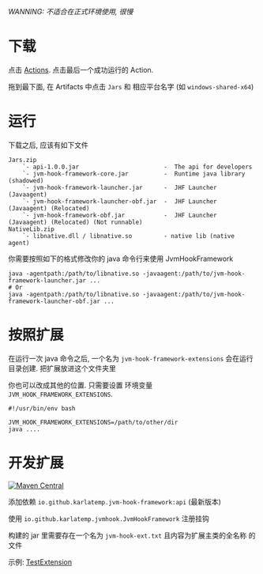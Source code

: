 
*WANNING: 不适合在正式环境使用, 很慢*

# 下载

点击 [Actions](https://github.com/Karlatemp/JvmHookFramework/actions).
点击最后一个成功运行的 Action.

拖到最下面, 在 Artifacts 中点击 `Jars` 和 相应平台名字 (如 `windows-shared-x64`)

# 运行

下载之后, 应该有如下文件
```text
Jars.zip
    `- api-1.0.0.jar                        -  The api for developers
    `- jvm-hook-framework-core.jar          -  Runtime java library (shadowed)
    `- jvm-hook-framework-launcher.jar      -  JHF Launcher (Javaagent)
    `- jvm-hook-framework-launcher-obf.jar  -  JHF Launcher (Javaagent) (Relocated)
    `- jvm-hook-framework-obf.jar           -  JHF Launcher (Javaagent) (Relocated) (Not runnable)
NativeLib.zip
    `- libnative.dll / libnative.so         - native lib (native agent)
```

你需要按照如下的格式修改你的 java 命令行来使用 JvmHookFramework

```shell
java -agentpath:/path/to/libnative.so -javaagent:/path/to/jvm-hook-framework-launcher.jar ...
# Or
java -agentpath:/path/to/libnative.so -javaagent:/path/to/jvm-hook-framework-launcher-obf.jar ...
```

# 按照扩展

在运行一次 java 命令之后, 一个名为 `jvm-hook-framework-extensions` 会在运行目录创建.
把扩展放进这个文件夹里

你也可以改成其他的位置. 只需要设置 环境变量 `JVM_HOOK_FRAMEWORK_EXTENSIONS`.
```shell
#!/usr/bin/env bash

JVM_HOOK_FRAMEWORK_EXTENSIONS=/path/to/other/dir
java ....
```

# 开发扩展

[![Maven Central](https://img.shields.io/maven-central/v/io.github.karlatemp.jvm-hook-framework/api.svg?label=api%20on%20Maven%20Central)](https://search.maven.org/search?q=io.github.karlatemp.jvm-hook-framework)

添加依赖 `io.github.karlatemp.jvm-hook-framework:api` (最新版本)

使用 `io.github.karlatemp.jvmhook.JvmHookFramework` 注册挂钩

构建的 jar 里需要存在一个名为 `jvm-hook-ext.txt` 且内容为扩展主类的全名称 的文件

示例: [TestExtension](testunit/src/main/java/teunit/ext/Ext.java)
